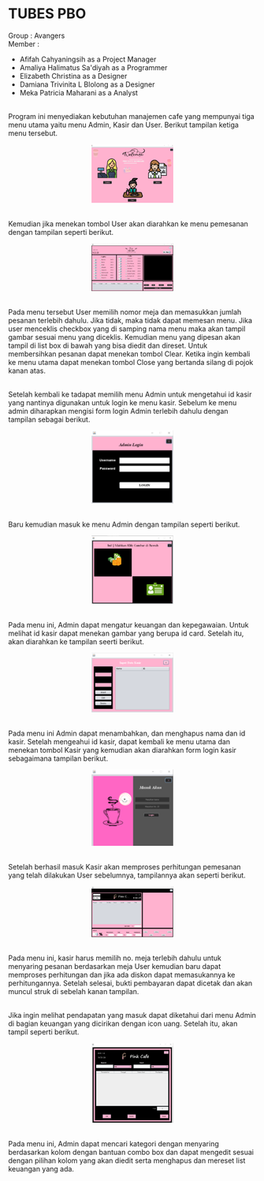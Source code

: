 # TUBES PBO
Group : Avangers
<br> Member :
* Afifah Cahyaningsih as a Project Manager
* Amaliya Halimatus Sa'diyah as a Programmer
* Elizabeth Christina as a Designer
* Damiana Trivinita L Blolong as a Designer
* Meka Patricia Maharani as a Analyst
 
<br> Program ini menyediakan kebutuhan manajemen cafe yang mempunyai tiga menu utama yaitu menu Admin, Kasir dan User. Berikut tampilan ketiga menu tersebut.

<p align="center" width="100%">
    <img width="33%" src="/ss/ss tampilan.png">
</p>

<br> Kemudian jika menekan tombol User akan diarahkan ke menu pemesanan dengan tampilan seperti berikut.

<p align="center" width="100%">
    <img width="33%" src="/ss/ss pemesanan.png">
</p>

<br> Pada menu tersebut User memilih nomor meja dan memasukkan jumlah pesanan terlebih dahulu. Jika tidak, maka tidak dapat memesan menu. Jika user menceklis checkbox yang di samping nama menu maka akan tampil gambar sesuai menu yang diceklis. Kemudian menu yang dipesan akan tampil di list box di bawah yang bisa diedit dan direset. Untuk membersihkan pesanan dapat menekan tombol Clear. Ketika ingin kembali ke menu utama dapat menekan tombol Close yang bertanda silang di pojok kanan atas.

<br> Setelah kembali ke tadapat memilih menu Admin untuk mengetahui id kasir yang nantinya digunakan untuk login ke menu kasir. Sebelum ke menu admin diharapkan mengisi form login Admin terlebih dahulu dengan tampilan sebagai berikut.

<p align="center" width="100%">
    <img width="33%" src="/ss/ss login admin.png">
</p>

<br> Baru kemudian masuk ke menu Admin dengan tampilan seperti berikut.

<p align="center" width="100%">
    <img width="33%" src="/ss/ss menu admin.png">
</p>

<br> Pada menu ini, Admin dapat mengatur keuangan dan kepegawaian. Untuk melihat id kasir dapat menekan gambar yang berupa id card. Setelah itu, akan diarahkan ke tampilan seerti berikut.

<p align="center" width="100%">
    <img width="33%" src="/ss/ss id kasir.png">
</p>

<br> Pada menu ini Admin dapat menambahkan, dan menghapus nama dan id kasir. Setelah mengeahui id kasir, dapat kembali ke menu utama dan menekan tombol Kasir yang kemudian akan diarahkan form login kasir sebagaimana tampilan berikut.

<p align="center" width="100%">
    <img width="33%" src="/ss/ss login kasir.png">
</p>

<br> Setelah berhasil masuk Kasir akan memproses perhitungan pemesanan yang telah dilakukan User sebelumnya, tampilannya akan seperti berikut.

<p align="center" width="100%">
    <img width="33%" src="/ss/ss pembayaran.png">
</p>

<br> Pada menu ini, kasir harus memilih no. meja terlebih dahulu untuk menyaring pesanan berdasarkan meja User kemudian baru dapat memproses perhitungan dan jika ada diskon dapat memasukannya ke perhitungannya. Setelah selesai, bukti pembayaran dapat dicetak dan akan muncul struk di sebelah kanan tampilan.

<br> Jika ingin melihat pendapatan yang masuk dapat diketahui dari menu Admin di bagian keuangan yang dicirikan dengan icon uang. Setelah itu, akan tampil seperti berikut.

<p align="center" width="100%">
    <img width="33%" src="/ss/ss keuangan.png">
</p>

<br> Pada menu ini, Admin dapat mencari kategori dengan menyaring berdasarkan kolom dengan bantuan combo box dan dapat mengedit sesuai dengan pilihan kolom yang akan diedit serta menghapus dan mereset list keuangan yang ada.